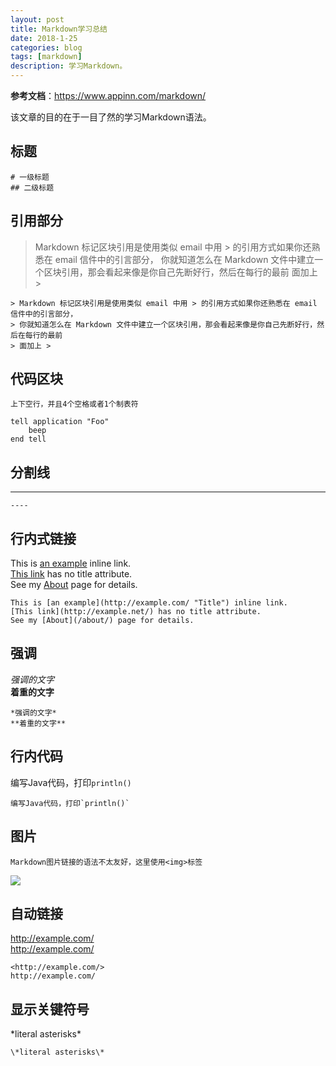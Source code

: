 ```yaml
---
layout: post
title: Markdown学习总结
date: 2018-1-25
categories: blog
tags: [markdown]
description: 学习Markdown。
---
```


  **参考文档**：<https://www.appinn.com/markdown/>  
  
  该文章的目的在于一目了然的学习Markdown语法。


## 标题  
    
    # 一级标题   
    ## 二级标题    

## 引用部分

> Markdown 标记区块引用是使用类似 email 中用 > 的引用方式如果你还熟悉在 email 信件中的引言部分，
> 你就知道怎么在 Markdown 文件中建立一个区块引用，那会看起来像是你自己先断好行，然后在每行的最前
> 面加上 > 

    > Markdown 标记区块引用是使用类似 email 中用 > 的引用方式如果你还熟悉在 email 信件中的引言部分，
    > 你就知道怎么在 Markdown 文件中建立一个区块引用，那会看起来像是你自己先断好行，然后在每行的最前
    > 面加上 > 


## 代码区块  
    上下空行，并且4个空格或者1个制表符

    tell application "Foo"
        beep
    end tell

## 分割线
----

    ----

## 行内式链接  
This is [an example](http://example.com/ "Title") inline link.  
[This link](http://example.net/) has no title attribute.  
See my [About](/about/) page for details.  

    This is [an example](http://example.com/ "Title") inline link.  
    [This link](http://example.net/) has no title attribute.  
    See my [About](/about/) page for details.  

## 强调  
*强调的文字*  
**着重的文字**  

    *强调的文字*  
    **着重的文字**  

## 行内代码
编写Java代码，打印`println()`  

    编写Java代码，打印`println()`

## 图片
    Markdown图片链接的语法不太友好，这里使用<img>标签
<img src="http://f.hiphotos.baidu.com/image/h%3D300/sign=4a0a3dd10155b31983f9847573ab8286/503d269759ee3d6db032f61b48166d224e4ade6e.jpg" />

## 自动链接  
<http://example.com/>  
http://example.com/

    <http://example.com/>
    http://example.com/


## 显示关键符号
\*literal asterisks\*  

    \*literal asterisks\*












